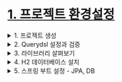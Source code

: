 # [1. 프로젝트 환경설정](./1.project-setting)

<details> <summary> 1. 프로젝트 생성 </summary>

</details>

<details> <summary> 2. Querydsl 설정과 검증 </summary>

</details>

<details> <summary> 3. 라이브러리 살펴보기 </summary>

</details>

<details> <summary> 4. H2 데이터베이스 설치 </summary>

</details>

<details> <summary> 5. 스프링 부트 설정 - JPA, DB </summary>

</details>
